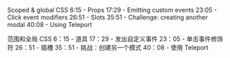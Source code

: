 Scoped & global CSS
6:15 - Props
17:29 - Emitting custom events
23:05 - Click event modifiers
26:51 - Slots
35:51 - Challenge: creating another modal
40:08 - Using Teleport

范围和全局 CSS
6：15 - 道具
17：29 - 发出自定义事件
23：05 - 单击事件修饰符
26：51 - 插槽
35：51 - 挑战：创建另一个模式
40：08 - 使用 Teleport